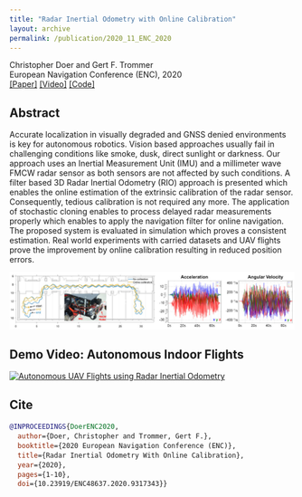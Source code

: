 ```yaml
---
title: "Radar Inertial Odometry with Online Calibration"
layout: archive
permalink: /publication/2020_11_ENC_2020
---
```


Christopher Doer and Gert F. Trommer   
European Navigation Conference (ENC), 2020   
[[Paper]](https://ieeexplore.ieee.org/document/9317343) 
[[Video]](https://www.youtube.com/watch?v=8DofG1iXHAE)
[[Code]](https://github.com/christopherdoer/rio)

## Abstract 
Accurate localization in visually degraded and GNSS denied environments is key for autonomous robotics. Vision based approaches usually fail in challenging conditions like smoke, dusk, direct sunlight or darkness. 
Our approach uses an Inertial Measurement Unit (IMU) and a millimeter wave FMCW radar sensor as both sensors are not affected by such conditions. 
A filter based 3D Radar Inertial Odometry (RIO) approach is presented which enables the online estimation of the extrinsic calibration of the radar sensor. 
Consequently, tedious calibration is not required any more. 
The application of stochastic cloning enables to process delayed radar measurements properly which enables to apply the navigation filter for online navigation. 
The proposed system is evaluated in simulation which proves a consistent estimation. 
Real world experiments with carried datasets and UAV flights prove the improvement by online calibration resulting in reduced position errors.

![image](../images/publications/teaser_enc2020_2.jpg) 

## Demo Video: Autonomous Indoor Flights
[![Autonomous UAV Flights using Radar Inertial Odometry](http://img.youtube.com/vi/8DofG1iXHAE/0.jpg)](http://www.youtube.com/watch?v=8DofG1iXHAE "Autonomous UAV Flights using Radar Inertial Odometry")

## Cite
~~~bibtex
@INPROCEEDINGS{DoerENC2020,
  author={Doer, Christopher and Trommer, Gert F.},
  booktitle={2020 European Navigation Conference (ENC)}, 
  title={Radar Inertial Odometry With Online Calibration}, 
  year={2020},
  pages={1-10},
  doi={10.23919/ENC48637.2020.9317343}}
~~~
